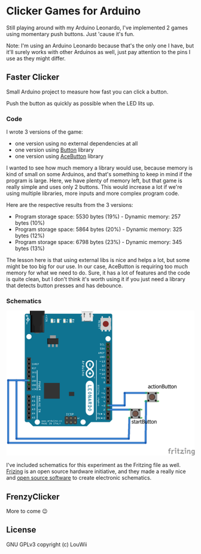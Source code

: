 # Clicker Games for Arduino

Still playing around with my Arduino Leonardo, I've implemented 2 games using momentary push buttons. Just 'cause it's fun.

Note: I'm using an Arduino Leonardo because that's the only one I have, but it'll surely works with other Arduinos as well, just pay attention to the pins I use as they might differ.

## Faster Clicker

Small Arduino project to measure how fast you can click a button.

Push the button as quickly as possible when the LED lits up.

### Code

I wrote 3 versions of the game:
* one version using no external dependencies at all
* one version using [Button](https://github.com/rmorenojr/Button) library
* one version using [AceButton](https://github.com/bxparks/AceButton/) library

I wanted to see how much memory a library would use, because memory is kind of small on some Arduinos, and that's something to keep in mind if the program is large. Here, we have plenty of memory left, but that game is really simple and uses only 2 buttons. This would increase a lot if we're using multiple libraries, more inputs and more complex program code.

Here are the respective results from the 3 versions:
* Program storage space: 5530 bytes (19%) - Dynamic memory: 257 bytes (10%)
* Program storage space: 5864 bytes (20%) - Dynamic memory: 325 bytes (12%)
* Program storage space: 6798 bytes (23%) - Dynamic memory: 345 bytes (13%)

The lesson here is that using external libs is nice and helps a lot, but some might be too big for our use. In our case, AceButton is requiring too much memory for what we need to do. Sure, it has a lot of features and the code is quite clean, but I don't think it's worth using it if you just need a library that detects button presses and has debounce.

### Schematics

![sketch.png](sketch.png)

I've included schematics for this experiment as the Fritzing file as well. [Frizing](http://www.fritzing.org/) is an open source hardware initiative, and they made a really nice and [open source software](https://github.com/fritzing/fritzing-app) to create electronic schematics.

## FrenzyClicker

More to come 😉

## License

GNU GPLv3 copyright (c) LouWii